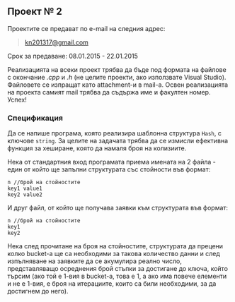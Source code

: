 ## Проект № 2

Проектите се предават по e-mail на следния адрес:

> kn201317@gmail.com

Срок за предаване: 08.01.2015 - 22.01.2015

Реализацията на всеки проект трябва да бъде под формата на файлове с окончание
*.cpp* и *.h* (не целите проекти, ако използвате Visual Studio). Файловете се
изпращат като attachment-и в mail-a. Освен реализацията на проекта самият mail
трябва да съдържа име и факултен номер. Успех!

### Спецификация

Да се напише програма, която реализира шаблонна структура `Hash`, с ключове
`string`. За целите на задачата трябва да се измисли ефективна функция за
хеширане, която да намаля броя на колизиите.

Нека от стандартния вход програмата приема имената на 2 файла - един от който
ще запълни структурата със стойности във формат:

```
n //брой на стойностите
key1 value1
key2 value2
```

И друг файл, от който ще получава заявки към структурата във формат:

```
n //брой на стойностите
key1
key2
```

Нека след прочитане на броя на стойностите, структурата да прецени колко
bucket-a ще са необходими за такова количество данни и след изпълняване на
заявките да се акумулира реално число, представляващо осреднения брой стъпки
за достигане до ключа, който търсим (ако той е 1-вия в bucket-a, това е 1, а
ако има повече елементи и не е 1-вия, е броя на итерациите, които са били
необходими, за да достигнем до него).
